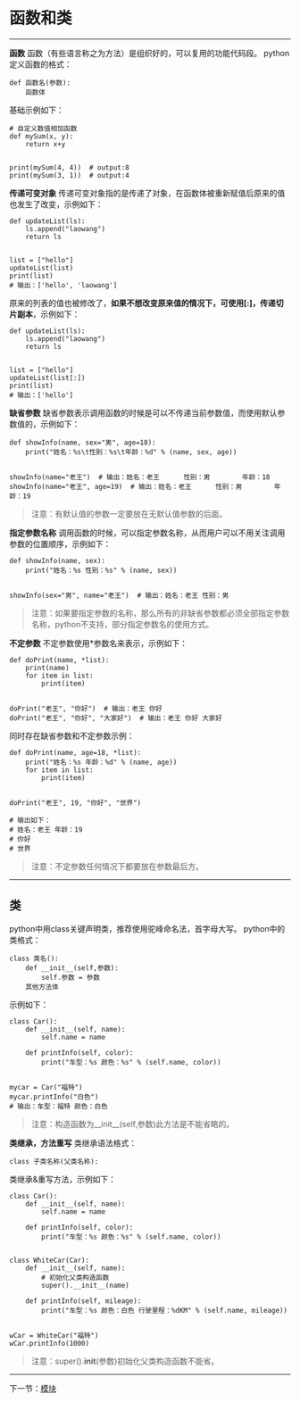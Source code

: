 # 函数和类 #

----------
**函数**
函数（有些语言称之为方法）是组织好的，可以复用的功能代码段。
python定义函数的格式：
```
def 函数名(参数):
	函数体
```
基础示例如下：
```
# 自定义数值相加函数
def mySum(x, y):
    return x+y


print(mySum(4, 4))  # output:8
print(mySum(3, 1))  # output:4
```
**传递可变对象**
传递可变对象指的是传递了对象，在函数体被重新赋值后原来的值也发生了改变，示例如下：
```
def updateList(ls):
    ls.append("laowang")
    return ls


list = ["hello"]
updateList(list)
print(list)
# 输出：['hello', 'laowang']
```
原来的列表的值也被修改了，**如果不想改变原来值的情况下，可使用[:]，传递切片副本**，示例如下：
```
def updateList(ls):
    ls.append("laowang")
    return ls


list = ["hello"]
updateList(list[:])
print(list)
# 输出：['hello']
```
**缺省参数**
缺省参数表示调用函数的时候是可以不传递当前参数值，而使用默认参数值的，示例如下：
```
def showInfo(name, sex="男", age=18):
    print("姓名：%s\t性别：%s\t年龄：%d" % (name, sex, age))


showInfo(name="老王")  # 输出：姓名：老王      性别：男        年龄：18
showInfo(name="老王", age=19)  # 输出：姓名：老王      性别：男        年龄：19
```

> 注意：有默认值的参数一定要放在无默认值参数的后面。

**指定参数名称**
调用函数的时候，可以指定参数名称，从而用户可以不用关注调用参数的位置顺序，示例如下：
```
def showInfo(name, sex):
    print("姓名：%s 性别：%s" % (name, sex))


showInfo(sex="男", name="老王")  # 输出：姓名：老王 性别：男
```
> 注意：如果要指定参数的名称，那么所有的非缺省参数都必须全部指定参数名称，python不支持，部分指定参数名的使用方式。

**不定参数**
不定参数使用*参数名来表示，示例如下：
```
def doPrint(name, *list):
    print(name)
    for item in list:
        print(item)


doPrint("老王", "你好")  # 输出：老王 你好
doPrint("老王", "你好", "大家好")  # 输出：老王 你好 大家好
```
同时存在缺省参数和不定参数示例：
```
def doPrint(name, age=18, *list):
    print("姓名：%s 年龄：%d" % (name, age))
    for item in list:
        print(item)


doPrint("老王", 19, "你好", "世界")

# 输出如下：
# 姓名：老王 年龄：19
# 你好
# 世界
```
> 注意：不定参数任何情况下都要放在参数最后方。

----------
## 类 ##
python中用class关键声明类，推荐使用驼峰命名法，首字母大写。
python中的类格式：
```
class 类名():
	def __init__(self,参数):
		self.参数 = 参数
	其他方法体
```
示例如下：
```
class Car():
    def __init__(self, name):
        self.name = name

    def printInfo(self, color):
        print("车型：%s 颜色：%s" % (self.name, color))


mycar = Car("福特")
mycar.printInfo("白色")
# 输出：车型：福特 颜色：白色
```
> 注意：构造函数为__init__(self,参数)此方法是不能省略的。

**类继承，方法重写**
类继承语法格式：
```
class 子类名称(父类名称):
```
类继承&重写方法，示例如下：

```
class Car():
    def __init__(self, name):
        self.name = name

    def printInfo(self, color):
        print("车型：%s 颜色：%s" % (self.name, color))


class WhiteCar(Car):
    def __init__(self, name):
        # 初始化父类构造函数
        super().__init__(name)

    def printInfo(self, mileage):
        print("车型：%s 颜色：白色 行驶里程：%dKM" % (self.name, mileage))


wCar = WhiteCar("福特")
wCar.printInfo(1000)
```
> 注意：super().__init__(参数)初始化父类构造函数不能省。




----------

下一节：[模块](模块.md)